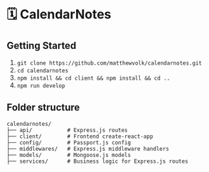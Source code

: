 # 🗓 CalendarNotes

## Getting Started

1. `git clone https://github.com/matthewvolk/calendarnotes.git`
2. `cd calendarnotes`
3. `npm install && cd client && npm install && cd ..`
4. `npm run develop`

## Folder structure

```
calendarnotes/
├── api/           # Express.js routes
├── client/        # Frontend create-react-app
├── config/        # Passport.js config
├── middlewares/   # Express.js middleware handlers
├── models/        # Mongoose.js models
├── services/      # Business logic for Express.js routes
```
